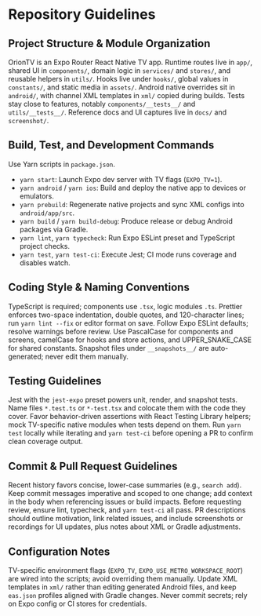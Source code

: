 # Repository Guidelines

## Project Structure & Module Organization
OrionTV is an Expo Router React Native TV app. Runtime routes live in `app/`, shared UI in `components/`, domain logic in `services/` and `stores/`, and reusable helpers in `utils/`. Hooks live under `hooks/`, global values in `constants/`, and static media in `assets/`. Android native overrides sit in `android/`, with channel XML templates in `xml/` copied during builds. Tests stay close to features, notably `components/__tests__/` and `utils/__tests__/`. Reference docs and UI captures live in `docs/` and `screenshot/`.

## Build, Test, and Development Commands
Use Yarn scripts in `package.json`.
- `yarn start`: Launch Expo dev server with TV flags (`EXPO_TV=1`).
- `yarn android` / `yarn ios`: Build and deploy the native app to devices or emulators.
- `yarn prebuild`: Regenerate native projects and sync XML configs into `android/app/src`.
- `yarn build` / `yarn build-debug`: Produce release or debug Android packages via Gradle.
- `yarn lint`, `yarn typecheck`: Run Expo ESLint preset and TypeScript project checks.
- `yarn test`, `yarn test-ci`: Execute Jest; CI mode runs coverage and disables watch.

## Coding Style & Naming Conventions
TypeScript is required; components use `.tsx`, logic modules `.ts`. Prettier enforces two-space indentation, double quotes, and 120-character lines; run `yarn lint --fix` or editor format on save. Follow Expo ESLint defaults; resolve warnings before review. Use PascalCase for components and screens, camelCase for hooks and store actions, and UPPER_SNAKE_CASE for shared constants. Snapshot files under `__snapshots__/` are auto-generated; never edit them manually.

## Testing Guidelines
Jest with the `jest-expo` preset powers unit, render, and snapshot tests. Name files `*.test.ts` or `*-test.tsx` and colocate them with the code they cover. Favor behavior-driven assertions with React Testing Library helpers; mock TV-specific native modules when tests depend on them. Run `yarn test` locally while iterating and `yarn test-ci` before opening a PR to confirm clean coverage output.

## Commit & Pull Request Guidelines
Recent history favors concise, lower-case summaries (e.g., `search add`). Keep commit messages imperative and scoped to one change; add context in the body when referencing issues or build impacts. Before requesting review, ensure lint, typecheck, and `yarn test-ci` all pass. PR descriptions should outline motivation, link related issues, and include screenshots or recordings for UI updates, plus notes about XML or Gradle adjustments.

## Configuration Notes
TV-specific environment flags (`EXPO_TV`, `EXPO_USE_METRO_WORKSPACE_ROOT`) are wired into the scripts; avoid overriding them manually. Update XML templates in `xml/` rather than editing generated Android files, and keep `eas.json` profiles aligned with Gradle changes. Never commit secrets; rely on Expo config or CI stores for credentials.
